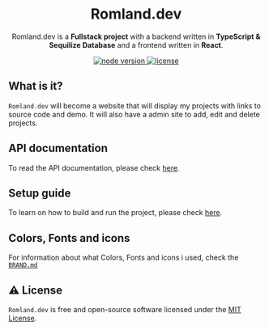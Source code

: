 <h1 align="center">
  Romland.dev
</h1>
<p align="center">Romland.dev is a <b>Fullstack project</b> with a backend written in <b>TypeScript & Sequilize Database</b> and a frontend written in <b>React</b>.

<p align="center">
	<a href="https://nodejs.org/en/" target="_blank">
		<img src="https://img.shields.io/badge/Node.JS-14.0+-0?style=for-the-badge&logo=nodedotjs" alt="node version" />
	</a>
	<a href="https://github.com/linusromland/Velody/blob/master/LICENSE">
		<img src="https://img.shields.io/badge/license-MIT-red?style=for-the-badge&logo=none" alt="license" />
	</a>
</p>

## What is it?

`Romland.dev` will become a website that will display my projects with links to source code and demo. It will also have a admin site to add, edit and delete projects.

## API documentation

To read the API documentation, please check [here](api/README.md).

## Setup guide

To learn on how to build and run the project, please check [here](SETUP.md).

## Colors, Fonts and icons

For information about what Colors, Fonts and icons i used, check the [`BRAND.md`](BRAND.md)

## ⚠️ License

`Romland.dev` is free and open-source software licensed under the [MIT License](https://github.com/linusromland-ITHS/Native-JavaScript-Laboration-2/blob/master/LICENSE).
